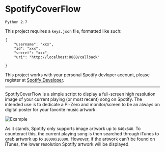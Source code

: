 # SpotifyCoverFlow

`Python 2.7`

This project requires a `keys.json` file, formatted like such: 

```
{
	"username": "xxx",
	"id": "xxx",
	"secret": "xxx",
	"uri": "http://localhost:8888/callback"
	
}
```

This project works with your personal Spotify devloper account, please register at [Spotify Developer](https://developer.spotify.com/my-applications/#!/).

-----

SpotifyCoverFlow is a simple script to display a full-screen high resolution image of your current playing (or most recent) song on 
Spotify. The intended use is to dedicate a Pi-Zero and monitor/screen to be an always on digital poster for your favorite music artwork.

![Example](http://i.imgur.com/FRqCD8r.png)

As it stands, Spotify only supports image artwork up to `640x640`. To counteract this, the current playing song is then searched through iTunes to grab artwork up to `10000x10000`. However, if the artwork can't be found on iTunes, the lower resolution Spotify artwork will be displayed.
